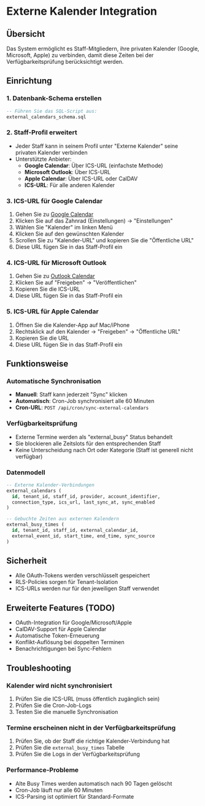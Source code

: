 # Externe Kalender Integration

## Übersicht
Das System ermöglicht es Staff-Mitgliedern, ihre privaten Kalender (Google, Microsoft, Apple) zu verbinden, damit diese Zeiten bei der Verfügbarkeitsprüfung berücksichtigt werden.

## Einrichtung

### 1. Datenbank-Schema erstellen
```sql
-- Führen Sie das SQL-Script aus:
external_calendars_schema.sql
```

### 2. Staff-Profil erweitert
- Jeder Staff kann in seinem Profil unter "Externe Kalender" seine privaten Kalender verbinden
- Unterstützte Anbieter:
  - **Google Calendar**: Über ICS-URL (einfachste Methode)
  - **Microsoft Outlook**: Über ICS-URL
  - **Apple Calendar**: Über ICS-URL oder CalDAV
  - **ICS-URL**: Für alle anderen Kalender

### 3. ICS-URL für Google Calendar
1. Gehen Sie zu [Google Calendar](https://calendar.google.com)
2. Klicken Sie auf das Zahnrad (Einstellungen) → "Einstellungen"
3. Wählen Sie "Kalender" im linken Menü
4. Klicken Sie auf den gewünschten Kalender
5. Scrollen Sie zu "Kalender-URL" und kopieren Sie die "Öffentliche URL"
6. Diese URL fügen Sie in das Staff-Profil ein

### 4. ICS-URL für Microsoft Outlook
1. Gehen Sie zu [Outlook Calendar](https://outlook.live.com/calendar)
2. Klicken Sie auf "Freigeben" → "Veröffentlichen"
3. Kopieren Sie die ICS-URL
4. Diese URL fügen Sie in das Staff-Profil ein

### 5. ICS-URL für Apple Calendar
1. Öffnen Sie die Kalender-App auf Mac/iPhone
2. Rechtsklick auf den Kalender → "Freigeben" → "Öffentliche URL"
3. Kopieren Sie die URL
4. Diese URL fügen Sie in das Staff-Profil ein

## Funktionsweise

### Automatische Synchronisation
- **Manuell**: Staff kann jederzeit "Sync" klicken
- **Automatisch**: Cron-Job synchronisiert alle 60 Minuten
- **Cron-URL**: `POST /api/cron/sync-external-calendars`

### Verfügbarkeitsprüfung
- Externe Termine werden als "external_busy" Status behandelt
- Sie blockieren alle Zeitslots für den entsprechenden Staff
- Keine Unterscheidung nach Ort oder Kategorie (Staff ist generell nicht verfügbar)

### Datenmodell
```sql
-- Externe Kalender-Verbindungen
external_calendars (
  id, tenant_id, staff_id, provider, account_identifier,
  connection_type, ics_url, last_sync_at, sync_enabled
)

-- Gebuchte Zeiten aus externen Kalendern
external_busy_times (
  id, tenant_id, staff_id, external_calendar_id,
  external_event_id, start_time, end_time, sync_source
)
```

## Sicherheit
- Alle OAuth-Tokens werden verschlüsselt gespeichert
- RLS-Policies sorgen für Tenant-Isolation
- ICS-URLs werden nur für den jeweiligen Staff verwendet

## Erweiterte Features (TODO)
- OAuth-Integration für Google/Microsoft/Apple
- CalDAV-Support für Apple Calendar
- Automatische Token-Erneuerung
- Konflikt-Auflösung bei doppelten Terminen
- Benachrichtigungen bei Sync-Fehlern

## Troubleshooting

### Kalender wird nicht synchronisiert
1. Prüfen Sie die ICS-URL (muss öffentlich zugänglich sein)
2. Prüfen Sie die Cron-Job-Logs
3. Testen Sie die manuelle Synchronisation

### Termine erscheinen nicht in der Verfügbarkeitsprüfung
1. Prüfen Sie, ob der Staff die richtige Kalender-Verbindung hat
2. Prüfen Sie die `external_busy_times` Tabelle
3. Prüfen Sie die Logs in der Verfügbarkeitsprüfung

### Performance-Probleme
- Alte Busy Times werden automatisch nach 90 Tagen gelöscht
- Cron-Job läuft nur alle 60 Minuten
- ICS-Parsing ist optimiert für Standard-Formate
